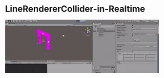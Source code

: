 # LineRendererCollider-in-Realtime 
<img src="https://github.com/shinn716/LineRendererCollider-in-Realtime/blob/master/ezgif.com-optimize.gif" /></a>  
